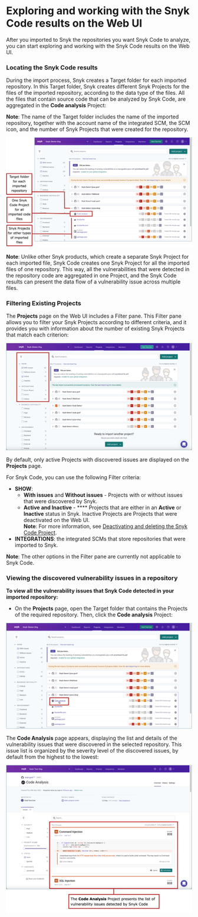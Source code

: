 # Exploring and working with the Snyk Code results on the Web UI

After you imported to Snyk the repositories you want Snyk Code to analyze, you can start exploring and working with the Snyk Code results on the Web UI.

### Locating the Snyk Code results

During the import process, Snyk creates a Target folder for each imported repository. In this Target folder, Snyk creates different Snyk Projects for the files of the imported repository, according to the data type of the files. All the files that contain source code that can be analyzed by Snyk Code, are aggregated in the **Code analysis** Project:

**Note**: The name of the Target folder includes the name of the imported repository, together with the account name of the integrated SCM, the SCM icon, and the number of Snyk Projects that were created for the repository.

![ ](<../../../.gitbook/assets/Snyk Code - Results - General diagram.png>)

**Note**: Unlike other Snyk products, which create a separate Snyk Project for each imported file, Snyk Code creates one Snyk Project for all the imported files of one repository. This way, all the vulnerabilities that were detected in the repository code are aggregated in one Project, and the Snyk Code results can present the data flow of a vulnerability issue across multiple files.&#x20;

### Filtering Existing Projects

The **Projects** page on the Web UI includes a Filter pane. This Filter pane allows you to filter your Snyk Projects according to different criteria, and it provides you with information about the number of existing Snyk Projects that match each criterion:

![](<../../../.gitbook/assets/Snyk Code - Results - Projects page - Filter pane.png>)

By default, only active Projects with discovered issues are displayed on the **Projects** page.

For Snyk Code, you can use the following Filter criteria:

* **SHOW**:
  * **With issues** and **Without issues** - Projects with or without issues that were discovered by Snyk.
  * **Active and Inactive** - **** Projects that are either in an **Active** or **Inactive** status in Snyk. Inactive Projects are Projects that were deactivated on the Web UI.\
    **Note**: For more information, see [Deactivating and deleting the Snyk Code Project](https://docs.snyk.io/products/snyk-code/getting-started-with-snyk-code/activating-snyk-code-using-the-web-ui/step-3-importing-repositories-to-snyk-for-the-snyk-code-testing/removing-imported-repositories-from-the-snyk-code-test).
* **INTEGRATIONS**: the integrated SCMs that store repositories that were imported to Snyk.

**Note**: The other options in the Filter pane are currently not applicable to Snyk Code. &#x20;

### Viewing the discovered vulnerability issues in a repository

**To view all the vulnerability issues that Snyk Code detected in your imported repository:**

* On the **Projects** page, open the Target folder that contains the Projects of the required repository. Then, click the **Code analysis** Project:

![](<../../../.gitbook/assets/Snyk Code - Results - Selecting the Code analysis Project.png>)

The **Code Analysis** page appears, displaying the list and details of the vulnerability issues that were discovered in the selected repository. This issue list is organized by the severity level of the discovered issues, by default from the highest to the lowest:

![ ](<../../../.gitbook/assets/Snyk Code - Getting Started - Code Analysis Project (1) (1) (2) (1).png>)

&#x20;
